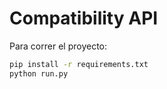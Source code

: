 # Compatibility API

Para correr el proyecto:

```bash
pip install -r requirements.txt
python run.py
```